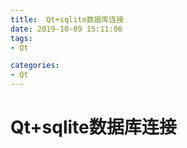 ```yaml
---
title:  Qt+sqlite数据库连接
date: 2019-10-09 15:11:06
tags: 
- Qt

categories: 
- Qt
---
```


# Qt+sqlite数据库连接

